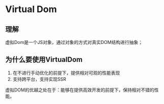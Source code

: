 # Virtual Dom

## 理解

虚拟Dom是一个JS对象，通过对象的方式对真实DOM结构进行抽象；

## 为什么要使用VirtualDom

1. 在不进行手动优化的前提下，提供相对可观的性能表现
2. 支持跨平台，支持实现SSR

虚拟DOM的优越之处在于：能够在提供高效开发的前提下，保持相对不错的性能。

